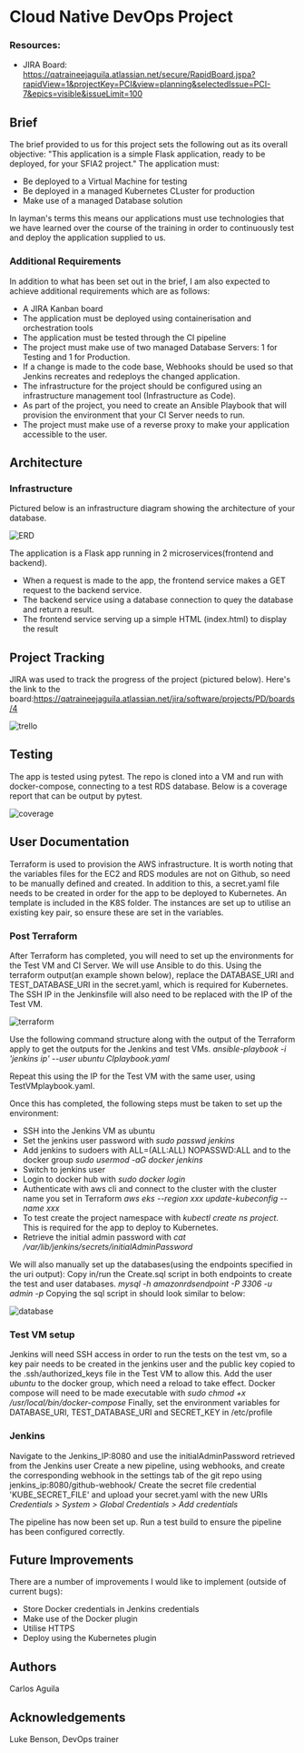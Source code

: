 # Cloud Native DevOps Project

### Resources:
* JIRA Board: https://qatraineejaguila.atlassian.net/secure/RapidBoard.jspa?rapidView=1&projectKey=PCI&view=planning&selectedIssue=PCI-7&epics=visible&issueLimit=100

## Brief
The brief provided to us for this project sets the following out as its overall objective:
"This application is a simple Flask application, ready to be deployed, for your SFIA2 project."
The application must:
* Be deployed to a Virtual Machine for testing
* Be deployed in a managed Kubernetes CLuster for production
* Make use of a managed Database solution

In layman's terms this means our applications must use technologies that we have learned over the course of the training in order to continuously test and deploy the application supplied to us.

### Additional Requirements
In addition to what has been set out in the brief, I am also expected to achieve additional requirements which are as follows:
* A JIRA Kanban board
* The application must be deployed using containerisation and orchestration tools
* The application must be tested through the CI pipeline
* The project must make use of two managed Database Servers: 1 for Testing and 1 for Production.
* If a change is made to the code base, Webhooks should be used so that Jenkins recreates and redeploys the changed application.
* The infrastructure for the project should be configured using an infrastructure management tool (Infrastructure as Code).
* As part of the project, you need to create an Ansible Playbook that will provision the environment that your CI Server needs to run.
* The project must make use of a reverse proxy to make your application accessible to the user.

## Architecture
### Infrastructure
Pictured below is an infrastructure diagram showing the architecture of your database.


![ERD][erd1]



The application is a Flask app running in 2 microservices(frontend and backend).
* When a request is made to the app, the frontend service makes a GET request to the backend service.
* The backend service using a database connection to quey the database and return a result.
* The frontend service serving up a simple HTML (index.html) to display the result


## Project Tracking
JIRA was used to track the progress of the project (pictured below). 
Here's the link to the board:https://qatraineejaguila.atlassian.net/jira/software/projects/PD/boards/4

![trello][trello]


## Testing
The app is tested using pytest. The repo is cloned into a VM and run with docker-compose, connecting to a test RDS database.
Below is a coverage report that can be output by pytest.

![coverage][coverage]

## User Documentation
Terraform is used to provision the AWS infrastructure. It is worth noting that the variables files for the EC2 and RDS modules are not on Github,
so need to be manually defined and created. In addition to this, a secret.yaml file needs to be created in order for the app to be deployed to Kubernetes.
An template is included in the K8S folder. The instances are set up to utilise an existing key pair, so ensure these are set in the variables.

### Post Terraform
After Terraform has completed, you will need to set up the environments for the Test VM and CI Server. We will use Ansible to do this.
Using the terraform output(an example shown below), replace the DATABASE_URI and TEST_DATABASE_URI in the secret.yaml, which is required for Kubernetes.
The SSH IP in the Jenkinsfile will also need to be replaced with the IP of the Test VM.

![terraform][terraform]

Use the following command structure along with the output of the Terraform apply to get the outputs for the Jenkins and test VMs.
_ansible-playbook -i 'jenkins ip' --user ubuntu CIplaybook.yaml_

Repeat this using the IP for the Test VM with the same user, using TestVMplaybook.yaml.

Once this has completed, the following steps must be taken to set up the environment:
* SSH into the Jenkins VM as ubuntu
* Set the jenkins user password with _sudo passwd jenkins_
* Add jenkins to sudoers with ALL=(ALL:ALL) NOPASSWD:ALL and to the docker group _sudo usermod -aG docker jenkins_
* Switch to jenkins user 
* Login to docker hub with _sudo docker login_
* Authenticate with aws cli and connect to the cluster with the cluster name you set in Terraform
_aws eks --region xxx update-kubeconfig --name xxx_
* To test create the project namespace with _kubectl create ns project_. This is required for the app to deploy to Kubernetes.
* Retrieve the initial admin password with _cat /var/lib/jenkins/secrets/initialAdminPassword_

We will also manually set up the databases(using the endpoints specified in the uri output):
Copy in/run the Create.sql script in both endpoints to create the test and user databases.
_mysql -h amazonrdsendpoint -P 3306 -u admin -p_ 
Copying the sql script in should look similar to below:

![database][database]

### Test VM setup
Jenkins will need SSH access in order to run the tests on the test vm, so a key pair needs to be created in the jenkins user
and the public key copied to the .ssh/authorized_keys file in the Test VM to allow this.
Add the user _ubuntu_ to the docker group, which need a reload to take effect.
Docker compose will need to be made executable with _sudo chmod +x /usr/local/bin/docker-compose_
Finally, set the environment variables for DATABASE_URI, TEST_DATABASE_URI and SECRET_KEY in /etc/profile 

### Jenkins
Navigate to the Jenkins_IP:8080 and use the initialAdminPassword retrieved from the Jenkins user
Create a new pipeline, using webhooks, and create the corresponding webhook in the settings tab of the git repo using jenkins_ip:8080/github-webhook/
Create the secret file credential 'KUBE_SECRET_FILE' and upload your secret.yaml with the new URIs
_Credentials > System > Global Credentials > Add credentials_


The pipeline has now been set up. Run a test build to ensure the pipeline has been configured correctly.


## Future Improvements
There are a number of improvements I would like to implement (outside of current bugs):
* Store Docker credentials in Jenkins credentials
* Make use of the Docker plugin
* Utilise HTTPS
* Deploy using the Kubernetes plugin

## Authors
Carlos Aguila

## Acknowledgements
Luke Benson, DevOps trainer

[erd1]: https://i.imgur.com/kd02nd3.png
[coverage]: https://i.imgur.com/wfmA2u1.png
[trello]: https://i.imgur.com/dd9pe6h.png
[terraform]: https://i.imgur.com/FMEtnzx.png
[database]: https://i.imgur.com/oCGsesY.png